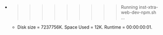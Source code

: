 * >>>>>>>>> Running inst-xtra-web-dev-npm.sh ...
  * Disk size = 7237756K. Space Used = 12K. Runtime = 00:00:00:01.

